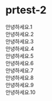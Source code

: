 # prtest-2
안녕하세요.1<br>
안녕하세요.2<br>
안녕하세요.3<br>
안녕하세요.4<br>
안녕하세요.5<br>
안녕하세요.6<br>
안녕하세요.7<br>
안녕하세요.8<br>
안녕하세요.9<br>
안녕하세요.10<br>
